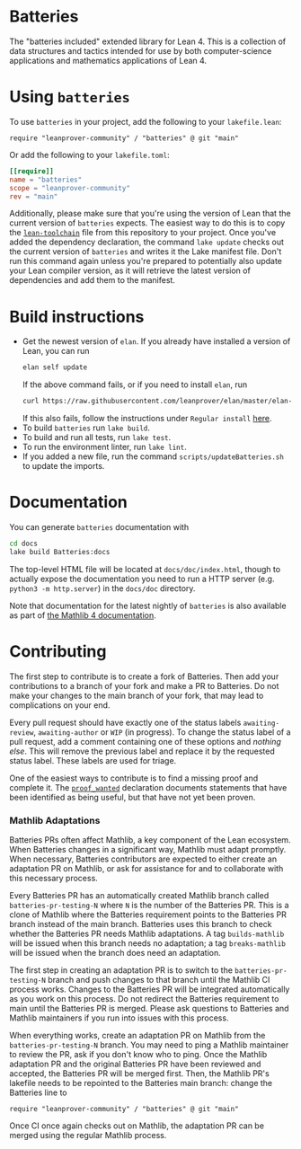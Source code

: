 # Batteries

The "batteries included" extended library for Lean 4. This is a collection of data structures and tactics intended for use by both computer-science applications and mathematics applications of Lean 4.

# Using `batteries`

To use `batteries` in your project, add the following to your `lakefile.lean`:
```lean
require "leanprover-community" / "batteries" @ git "main"
```
Or add the following to your `lakefile.toml`:
```toml
[[require]]
name = "batteries"
scope = "leanprover-community"
rev = "main"
```

Additionally, please make sure that you're using the version of Lean that the current version of `batteries` expects. The easiest way to do this is to copy the [`lean-toolchain`](./lean-toolchain) file from this repository to your project. Once you've added the dependency declaration, the command `lake update` checks out the current version of `batteries` and writes it the Lake manifest file. Don't run this command again unless you're prepared to potentially also update your Lean compiler version, as it will retrieve the latest version of dependencies and add them to the manifest.

# Build instructions

* Get the newest version of `elan`. If you already have installed a version of Lean, you can run
  ```sh
  elan self update
  ```
  If the above command fails, or if you need to install `elan`, run
  ```sh
  curl https://raw.githubusercontent.com/leanprover/elan/master/elan-init.sh -sSf | sh
  ```
  If this also fails, follow the instructions under `Regular install` [here](https://leanprover-community.github.io/get_started.html).
* To build `batteries` run `lake build`.
* To build and run all tests, run `lake test`.
* To run the environment linter, run `lake lint`.
* If you added a new file, run the command `scripts/updateBatteries.sh` to update the imports.

# Documentation

You can generate `batteries` documentation with

```sh
cd docs
lake build Batteries:docs
```

The top-level HTML file will be located at `docs/doc/index.html`, though to actually expose the
documentation you need to run a HTTP server (e.g. `python3 -m http.server`) in the `docs/doc` directory.

Note that documentation for the latest nightly of `batteries` is also available as part of [the Mathlib 4
documentation][mathlib4 docs].

[mathlib4 docs]: https://leanprover-community.github.io/mathlib4_docs/Batteries.html

# Contributing

The first step to contribute is to create a fork of Batteries.
Then add your contributions to a branch of your fork and make a PR to Batteries.
Do not make your changes to the main branch of your fork, that may lead to complications on your end.

Every pull request should have exactly one of the status labels `awaiting-review`, `awaiting-author`
or `WIP` (in progress).
To change the status label of a pull request, add a comment containing one of these options and
_nothing else_.
This will remove the previous label and replace it by the requested status label.
These labels are used for triage.

One of the easiest ways to contribute is to find a missing proof and complete it. The
[`proof_wanted`](https://github.com/search?q=repo%3Aleanprover-community%2Fbatteries+language%3ALean+%2F^proof_wanted%2F&type=code)
declaration documents statements that have been identified as being useful, but that have not yet
been proven.

### Mathlib Adaptations

Batteries PRs often affect Mathlib, a key component of the Lean ecosystem.
When Batteries changes in a significant way, Mathlib must adapt promptly.
When necessary, Batteries contributors are expected to either create an adaptation PR on Mathlib, or ask for assistance for and to collaborate with this necessary process.

Every Batteries PR has an automatically created Mathlib branch called `batteries-pr-testing-N` where `N` is the number of the Batteries PR.
This is a clone of Mathlib where the Batteries requirement points to the Batteries PR branch instead of the main branch.
Batteries uses this branch to check whether the Batteries PR needs Mathlib adaptations.
A tag `builds-mathlib` will be issued when this branch needs no adaptation; a tag `breaks-mathlib` will be issued when the branch does need an adaptation.

The first step in creating an adaptation PR is to switch to the `batteries-pr-testing-N` branch and push changes to that branch until the Mathlib CI process works.
Changes to the Batteries PR will be integrated automatically as you work on this process.
Do not redirect the Batteries requirement to main until the Batteries PR is merged.
Please ask questions to Batteries and Mathlib maintainers if you run into issues with this process.

When everything works, create an adaptation PR on Mathlib from the `batteries-pr-testing-N` branch.
You may need to ping a Mathlib maintainer to review the PR, ask if you don't know who to ping.
Once the Mathlib adaptation PR and the original Batteries PR have been reviewed and accepted, the Batteries PR will be merged first. Then, the Mathlib PR's lakefile needs to be repointed to the Batteries main branch: change the Batteries line to
```lean
require "leanprover-community" / "batteries" @ git "main"
```
Once CI once again checks out on Mathlib, the adaptation PR can be merged using the regular Mathlib process.
